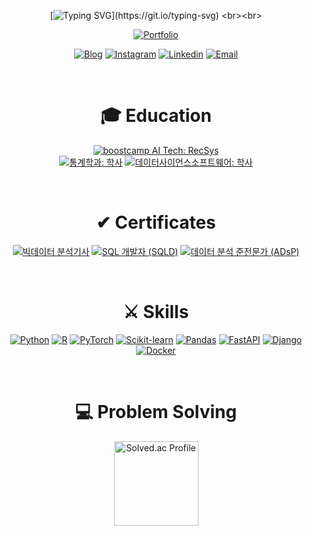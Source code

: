 <div align="center">

[![Typing SVG](https://readme-typing-svg.demolab.com?font=REM&weight=300&duration=1500&pause=2000&color=929292&center=true&vCenter=true&width=450&lines=Welcome+to+Joohyeong's+GitHub!;My+main+Language+is+Python.;I'm+interested+in+ML+and+web+development.)](https://git.io/typing-svg)
<br><br>
<div align="center">

[![Portfolio](https://img.shields.io/static/v1?label=Portfolio&message=Click&color=orange&style=for-the-badge&logo=buffer&logoColor=white)](https://gangjoohyeong.github.io/)

[![Blog](https://img.shields.io/badge/Blog-FF5722?style=flat-square&logo=tistory&logoColor=white)](https://bles.tistory.com/)
[![Instagram](https://img.shields.io/badge/Instagram-E4405F?style=flat-square&logo=instagram&logoColor=white)](https://www.instagram.com/gangjoohyeong/)
[![Linkedin](https://img.shields.io/badge/Linkedin-0077B5?style=flat-square&logo=linkedin&logoColor=white)](https://www.linkedin.com/in/gangjoohyeong/)
[![Email](https://img.shields.io/badge/Email-D14836?style=flat-square&logo=gmail&logoColor=white)](mailto:bles@kakao.com)

</div>

<br>

<h1 align="center">🎓 Education</h1>

<p align="center">
   <a href="https://boostcamp.connect.or.kr/"><img src="https://img.shields.io/badge/boostcamp AI Tech-RecSys-9932CC?style=flat-square" alt="boostcamp AI Tech: RecSys"></a>
  <br>
  <a href="https://stat.dongguk.edu/main"><img src="https://img.shields.io/badge/통계학과-학사-2E8B57?style=flat-square" alt="통계학과: 학사"></a>
  <a href="https://sw.dongguk.edu/mainPage.do"><img src="https://img.shields.io/badge/데이터사이언스소프트웨어-학사-2E8B57?style=flat-square" alt="데이터사이언스소프트웨어: 학사"></a>
</p>

<br>

<h1 align="center">✔ Certificates</h1>

<p align="center">
  <a href="https://www.dataq.or.kr/"><img src="https://img.shields.io/badge/빅데이터분석기사-2022.07-FFD700?style=flat-square" alt="빅데이터 분석기사"></a>
  <a href="https://www.dataq.or.kr/"><img src="https://img.shields.io/badge/SQL개발자(SQLD)-2021.12-FFD700?style=flat-square" alt="SQL 개발자 (SQLD)"></a>
  <a href="https://www.dataq.or.kr/"><img src="https://img.shields.io/badge/데이터분석준전문가(ADsP)-2021.09-FFD700?style=flat-square" alt="데이터 분석 준전문가 (ADsP)"></a>
</p>

<br>

<h1 align="center">⚔ Skills</h1>
<p align="center">
  <a href="https://www.python.org/"><img src="https://img.shields.io/badge/Python-3776AB?style=flat-square&logo=python&logoColor=white" alt="Python"></a>
  <a href="https://www.r-project.org/"><img src="https://img.shields.io/badge/R-276DC3?style=flat-square&logo=r&logoColor=white" alt="R"></a>
  <a href="https://pytorch.org/"><img src="https://img.shields.io/badge/PyTorch-EE4C2C?style=flat-square&logo=pytorch&logoColor=white" alt="PyTorch"></a>
  <a href="https://scikit-learn.org/"><img src="https://img.shields.io/badge/scikit--learn-F7931E?style=flat-square&logo=scikit-learn&logoColor=white" alt="Scikit-learn"></a>
  <a href="https://pandas.pydata.org/"><img src="https://img.shields.io/badge/Pandas-150458?style=flat-square&logo=pandas&logoColor=white" alt="Pandas"></a>
  <a href="https://fastapi.tiangolo.com/"><img src="https://img.shields.io/badge/FastAPI-009688?style=flat-square&logo=fastapi&logoColor=white" alt="FastAPI"></a>
<!--   <a href="https://streamlit.io/"><img src="https://img.shields.io/badge/Streamlit-FF4B4B?style=flat-square&logo=streamlit&logoColor=white" alt="Streamlit"></a> -->
    <a href="https://www.djangoproject.com/"><img src="https://img.shields.io/badge/Django-092E20?style=flat-square&logo=django&logoColor=white" alt="Django"></a>
    <a href="https://www.docker.com/"><img src="https://img.shields.io/badge/Docker-2496ED?style=flat-square&logo=docker&logoColor=white" alt="Docker"></a>
<!--   <a href="https://wandb.ai/"><img src="https://img.shields.io/badge/Weights_&_Biases-FFBE00?style=flat-square&logo=weightsandbiases&logoColor=white" alt="Weights & Biases"></a> -->
</p>

<br>
<h1 align="center">💻 Problem Solving</h1>
<p align="center">  
 <a href="https://solved.ac/kics4948/">
  <img src="http://mazassumnida.wtf/api/v2/generate_badge?boj=kics4948" alt="Solved.ac Profile" height="135">
</a>
</p>
